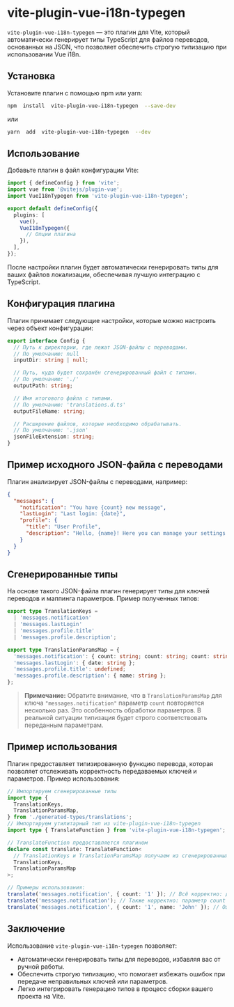 # vite-plugin-vue-i18n-typegen

`vite-plugin-vue-i18n-typegen` — это плагин для Vite, который автоматически генерирует типы TypeScript для файлов переводов, основанных на JSON, что позволяет обеспечить строгую типизацию при использовании Vue i18n.

## Установка

Установите плагин с помощью npm или yarn:

```bash
npm  install  vite-plugin-vue-i18n-typegen  --save-dev
```

или

```bash
yarn  add  vite-plugin-vue-i18n-typegen  --dev
```

## Использование

Добавьте плагин в файл конфигурации Vite:

```typescript
import { defineConfig } from 'vite';
import vue from '@vitejs/plugin-vue';
import VueI18nTypegen from 'vite-plugin-vue-i18n-typegen';

export default defineConfig({
  plugins: [
    vue(),
    VueI18nTypegen({
      // Опции плагина
    }),
  ],
});
```

После настройки плагин будет автоматически генерировать типы для ваших файлов локализации, обеспечивая лучшую интеграцию с TypeScript.

## Конфигурация плагина

Плагин принимает следующие настройки, которые можно настроить через объект конфигурации:

```typescript
export interface Config {
  // Путь к директории, где лежат JSON-файлы с переводами.
  // По умолчанию: null
  inputDir: string | null;

  // Путь, куда будет сохранён сгенерированный файл с типами.
  // По умолчанию: './'
  outputPath: string;

  // Имя итогового файла с типами.
  // По умолчанию: 'translations.d.ts'
  outputFileName: string;

  // Расширение файлов, которые необходимо обрабатывать.
  // По умолчанию: '.json'
  jsonFileExtension: string;
}
```

## Пример исходного JSON-файла с переводами

Плагин анализирует JSON-файлы с переводами, например:

```json
{
  "messages": {
    "notification": "You have {count} new message",
    "lastLogin": "Last login: {date}",
    "profile": {
      "title": "User Profile",
      "description": "Hello, {name}! Here you can manage your settings."
    }
  }
}
```

## Сгенерированные типы

На основе такого JSON-файла плагин генерирует типы для ключей переводов и маппинга параметров. Пример полученных типов:

```typescript
export type TranslationKeys =
  | 'messages.notification'
  | 'messages.lastLogin'
  | 'messages.profile.title'
  | 'messages.profile.description';

export type TranslationParamsMap = {
  'messages.notification': { count: string; count: string; count: string };
  'messages.lastLogin': { date: string };
  'messages.profile.title': undefined;
  'messages.profile.description': { name: string };
};
```

> **Примечание:** Обратите внимание, что в `TranslationParamsMap` для ключа `"messages.notification"` параметр `count` повторяется несколько раз. Это особенность обработки параметров. В реальной ситуации типизация будет строго соответствовать переданным параметрам.

## Пример использования

Плагин предоставляет типизированную функцию перевода, которая позволяет отслеживать корректность передаваемых ключей и параметров. Пример использования:

```typescript
// Импортируем сгенерированные типы
import type {
  TranslationKeys,
  TranslationParamsMap,
} from './generated-types/translations';
// Импортируем утилитарный тип из vite-plugin-vue-i18n-typegen
import type { TranslateFunction } from 'vite-plugin-vue-i18n-typegen';

// TranslateFunction предоставляется плагином
declare const translate: TranslateFunction<
  // TranslationKeys и TranslationParamsMap получаем из сгенерированных типов
  TranslationKeys,
  TranslationParamsMap
>;

// Примеры использования:
translate('messages.notification', { count: '1' }); // Всё корректно: для ключа ожидается параметр count
translate('messages.notification'); // Также корректно: параметр count не является обязательным
translate('messages.notification', { count: '1', name: 'John' }); // Ошибка: для этого ключа параметр name не предусмотрен
```

## Заключение

Использование `vite-plugin-vue-i18n-typegen` позволяет:

- Автоматически генерировать типы для переводов, избавляя вас от ручной работы.
- Обеспечить строгую типизацию, что помогает избежать ошибок при передаче неправильных ключей или параметров.
- Легко интегрировать генерацию типов в процесс сборки вашего проекта на Vite.
